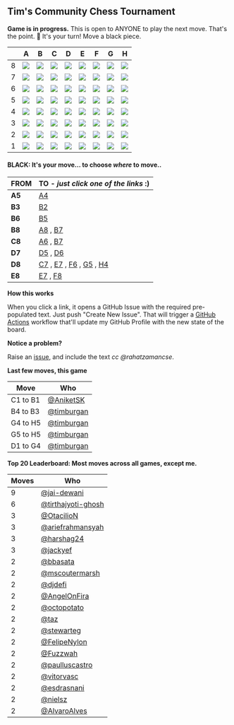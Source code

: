
## Tim's Community Chess Tournament

**Game is in progress.** This is open to ANYONE to play the next move. That's the point. :wave:  It's your turn! Move a black piece.

|   | A | B | C | D | E | F | G | H |
| - | - | - | - | - | - | - | - | - |
| 8 | ![](https://raw.githubusercontent.com/rahatzamancse/github-chess/master/chess_images/blank.png) | ![](https://raw.githubusercontent.com/rahatzamancse/github-chess/master/chess_images/r.png) | ![](https://raw.githubusercontent.com/rahatzamancse/github-chess/master/chess_images/b.png) | ![](https://raw.githubusercontent.com/rahatzamancse/github-chess/master/chess_images/q.png) | ![](https://raw.githubusercontent.com/rahatzamancse/github-chess/master/chess_images/k.png) | ![](https://raw.githubusercontent.com/rahatzamancse/github-chess/master/chess_images/blank.png) | ![](https://raw.githubusercontent.com/rahatzamancse/github-chess/master/chess_images/blank.png) | ![](https://raw.githubusercontent.com/rahatzamancse/github-chess/master/chess_images/blank.png) |
| 7 | ![](https://raw.githubusercontent.com/rahatzamancse/github-chess/master/chess_images/blank.png) | ![](https://raw.githubusercontent.com/rahatzamancse/github-chess/master/chess_images/blank.png) | ![](https://raw.githubusercontent.com/rahatzamancse/github-chess/master/chess_images/blank.png) | ![](https://raw.githubusercontent.com/rahatzamancse/github-chess/master/chess_images/p.png) | ![](https://raw.githubusercontent.com/rahatzamancse/github-chess/master/chess_images/blank.png) | ![](https://raw.githubusercontent.com/rahatzamancse/github-chess/master/chess_images/p.png) | ![](https://raw.githubusercontent.com/rahatzamancse/github-chess/master/chess_images/blank.png) | ![](https://raw.githubusercontent.com/rahatzamancse/github-chess/master/chess_images/blank.png) |
| 6 | ![](https://raw.githubusercontent.com/rahatzamancse/github-chess/master/chess_images/blank.png) | ![](https://raw.githubusercontent.com/rahatzamancse/github-chess/master/chess_images/p.png) | ![](https://raw.githubusercontent.com/rahatzamancse/github-chess/master/chess_images/blank.png) | ![](https://raw.githubusercontent.com/rahatzamancse/github-chess/master/chess_images/blank.png) | ![](https://raw.githubusercontent.com/rahatzamancse/github-chess/master/chess_images/blank.png) | ![](https://raw.githubusercontent.com/rahatzamancse/github-chess/master/chess_images/blank.png) | ![](https://raw.githubusercontent.com/rahatzamancse/github-chess/master/chess_images/blank.png) | ![](https://raw.githubusercontent.com/rahatzamancse/github-chess/master/chess_images/blank.png) |
| 5 | ![](https://raw.githubusercontent.com/rahatzamancse/github-chess/master/chess_images/p.png) | ![](https://raw.githubusercontent.com/rahatzamancse/github-chess/master/chess_images/blank.png) | ![](https://raw.githubusercontent.com/rahatzamancse/github-chess/master/chess_images/blank.png) | ![](https://raw.githubusercontent.com/rahatzamancse/github-chess/master/chess_images/blank.png) | ![](https://raw.githubusercontent.com/rahatzamancse/github-chess/master/chess_images/blank.png) | ![](https://raw.githubusercontent.com/rahatzamancse/github-chess/master/chess_images/blank.png) | ![](https://raw.githubusercontent.com/rahatzamancse/github-chess/master/chess_images/blank.png) | ![](https://raw.githubusercontent.com/rahatzamancse/github-chess/master/chess_images/Q.png) |
| 4 | ![](https://raw.githubusercontent.com/rahatzamancse/github-chess/master/chess_images/blank.png) | ![](https://raw.githubusercontent.com/rahatzamancse/github-chess/master/chess_images/blank.png) | ![](https://raw.githubusercontent.com/rahatzamancse/github-chess/master/chess_images/P.png) | ![](https://raw.githubusercontent.com/rahatzamancse/github-chess/master/chess_images/blank.png) | ![](https://raw.githubusercontent.com/rahatzamancse/github-chess/master/chess_images/P.png) | ![](https://raw.githubusercontent.com/rahatzamancse/github-chess/master/chess_images/blank.png) | ![](https://raw.githubusercontent.com/rahatzamancse/github-chess/master/chess_images/blank.png) | ![](https://raw.githubusercontent.com/rahatzamancse/github-chess/master/chess_images/blank.png) |
| 3 | ![](https://raw.githubusercontent.com/rahatzamancse/github-chess/master/chess_images/P.png) | ![](https://raw.githubusercontent.com/rahatzamancse/github-chess/master/chess_images/p.png) | ![](https://raw.githubusercontent.com/rahatzamancse/github-chess/master/chess_images/blank.png) | ![](https://raw.githubusercontent.com/rahatzamancse/github-chess/master/chess_images/blank.png) | ![](https://raw.githubusercontent.com/rahatzamancse/github-chess/master/chess_images/blank.png) | ![](https://raw.githubusercontent.com/rahatzamancse/github-chess/master/chess_images/blank.png) | ![](https://raw.githubusercontent.com/rahatzamancse/github-chess/master/chess_images/P.png) | ![](https://raw.githubusercontent.com/rahatzamancse/github-chess/master/chess_images/blank.png) |
| 2 | ![](https://raw.githubusercontent.com/rahatzamancse/github-chess/master/chess_images/blank.png) | ![](https://raw.githubusercontent.com/rahatzamancse/github-chess/master/chess_images/blank.png) | ![](https://raw.githubusercontent.com/rahatzamancse/github-chess/master/chess_images/blank.png) | ![](https://raw.githubusercontent.com/rahatzamancse/github-chess/master/chess_images/blank.png) | ![](https://raw.githubusercontent.com/rahatzamancse/github-chess/master/chess_images/blank.png) | ![](https://raw.githubusercontent.com/rahatzamancse/github-chess/master/chess_images/P.png) | ![](https://raw.githubusercontent.com/rahatzamancse/github-chess/master/chess_images/blank.png) | ![](https://raw.githubusercontent.com/rahatzamancse/github-chess/master/chess_images/P.png) |
| 1 | ![](https://raw.githubusercontent.com/rahatzamancse/github-chess/master/chess_images/blank.png) | ![](https://raw.githubusercontent.com/rahatzamancse/github-chess/master/chess_images/R.png) | ![](https://raw.githubusercontent.com/rahatzamancse/github-chess/master/chess_images/blank.png) | ![](https://raw.githubusercontent.com/rahatzamancse/github-chess/master/chess_images/blank.png) | ![](https://raw.githubusercontent.com/rahatzamancse/github-chess/master/chess_images/K.png) | ![](https://raw.githubusercontent.com/rahatzamancse/github-chess/master/chess_images/B.png) | ![](https://raw.githubusercontent.com/rahatzamancse/github-chess/master/chess_images/blank.png) | ![](https://raw.githubusercontent.com/rahatzamancse/github-chess/master/chess_images/R.png) |

#### **BLACK:** It's your move... to choose _where_ to move..

| FROM | TO - _just click one of the links_ :) |
| ---- | -- |
| **A5** | [A4](https://github.com/rahatzamancse/github-chess/issues/new?title=chess%7Cmove%7Ca5a4%7C267&body=Just+push+%27Submit+new+issue%27.+You+don%27t+need+to+do+anything+else.) |
| **B3** | [B2](https://github.com/rahatzamancse/github-chess/issues/new?title=chess%7Cmove%7Cb3b2%7C267&body=Just+push+%27Submit+new+issue%27.+You+don%27t+need+to+do+anything+else.) |
| **B6** | [B5](https://github.com/rahatzamancse/github-chess/issues/new?title=chess%7Cmove%7Cb6b5%7C267&body=Just+push+%27Submit+new+issue%27.+You+don%27t+need+to+do+anything+else.) |
| **B8** | [A8](https://github.com/rahatzamancse/github-chess/issues/new?title=chess%7Cmove%7Cb8a8%7C267&body=Just+push+%27Submit+new+issue%27.+You+don%27t+need+to+do+anything+else.) , [B7](https://github.com/rahatzamancse/github-chess/issues/new?title=chess%7Cmove%7Cb8b7%7C267&body=Just+push+%27Submit+new+issue%27.+You+don%27t+need+to+do+anything+else.) |
| **C8** | [A6](https://github.com/rahatzamancse/github-chess/issues/new?title=chess%7Cmove%7Cc8a6%7C267&body=Just+push+%27Submit+new+issue%27.+You+don%27t+need+to+do+anything+else.) , [B7](https://github.com/rahatzamancse/github-chess/issues/new?title=chess%7Cmove%7Cc8b7%7C267&body=Just+push+%27Submit+new+issue%27.+You+don%27t+need+to+do+anything+else.) |
| **D7** | [D5](https://github.com/rahatzamancse/github-chess/issues/new?title=chess%7Cmove%7Cd7d5%7C267&body=Just+push+%27Submit+new+issue%27.+You+don%27t+need+to+do+anything+else.) , [D6](https://github.com/rahatzamancse/github-chess/issues/new?title=chess%7Cmove%7Cd7d6%7C267&body=Just+push+%27Submit+new+issue%27.+You+don%27t+need+to+do+anything+else.) |
| **D8** | [C7](https://github.com/rahatzamancse/github-chess/issues/new?title=chess%7Cmove%7Cd8c7%7C267&body=Just+push+%27Submit+new+issue%27.+You+don%27t+need+to+do+anything+else.) , [E7](https://github.com/rahatzamancse/github-chess/issues/new?title=chess%7Cmove%7Cd8e7%7C267&body=Just+push+%27Submit+new+issue%27.+You+don%27t+need+to+do+anything+else.) , [F6](https://github.com/rahatzamancse/github-chess/issues/new?title=chess%7Cmove%7Cd8f6%7C267&body=Just+push+%27Submit+new+issue%27.+You+don%27t+need+to+do+anything+else.) , [G5](https://github.com/rahatzamancse/github-chess/issues/new?title=chess%7Cmove%7Cd8g5%7C267&body=Just+push+%27Submit+new+issue%27.+You+don%27t+need+to+do+anything+else.) , [H4](https://github.com/rahatzamancse/github-chess/issues/new?title=chess%7Cmove%7Cd8h4%7C267&body=Just+push+%27Submit+new+issue%27.+You+don%27t+need+to+do+anything+else.) |
| **E8** | [E7](https://github.com/rahatzamancse/github-chess/issues/new?title=chess%7Cmove%7Ce8e7%7C267&body=Just+push+%27Submit+new+issue%27.+You+don%27t+need+to+do+anything+else.) , [F8](https://github.com/rahatzamancse/github-chess/issues/new?title=chess%7Cmove%7Ce8f8%7C267&body=Just+push+%27Submit+new+issue%27.+You+don%27t+need+to+do+anything+else.) |

**How this works**

When you click a link, it opens a GitHub Issue with the required pre-populated text. Just push "Create New Issue". That will trigger a [GitHub Actions](https://github.blog/2020-07-03-github-action-hero-casey-lee/#getting-started-with-github-actions) workflow that'll update my GitHub Profile  with the new state of the board.

**Notice a problem?**

Raise an [issue](https://github.com/rahatzamancse/github-chess/issues), and include the text _cc @rahatzamancse_.

**Last few moves, this game**

| Move  | Who |
| ----- | --- |
| C1 to B1 | [@AniketSK](https://github.com/AniketSK) |
| B4 to B3 | [@timburgan](https://github.com/timburgan) |
| G4 to H5 | [@timburgan](https://github.com/timburgan) |
| G5 to H5 | [@timburgan](https://github.com/timburgan) |
| D1 to G4 | [@timburgan](https://github.com/timburgan) |

**Top 20 Leaderboard: Most moves across all games, except me.**

| Moves | Who |
| ----- | --- |
| 9 | [@jai-dewani](https://github.com/jai-dewani) |
| 6 | [@tirthajyoti-ghosh](https://github.com/tirthajyoti-ghosh) |
| 3 | [@OtacilioN](https://github.com/OtacilioN) |
| 3 | [@ariefrahmansyah](https://github.com/ariefrahmansyah) |
| 3 | [@harshag24](https://github.com/harshag24) |
| 3 | [@jackyef](https://github.com/jackyef) |
| 2 | [@bbasata](https://github.com/bbasata) |
| 2 | [@mscoutermarsh](https://github.com/mscoutermarsh) |
| 2 | [@djdefi](https://github.com/djdefi) |
| 2 | [@AngelOnFira](https://github.com/AngelOnFira) |
| 2 | [@octopotato](https://github.com/octopotato) |
| 2 | [@taz](https://github.com/taz) |
| 2 | [@stewarteg](https://github.com/stewarteg) |
| 2 | [@FelipeNylon](https://github.com/FelipeNylon) |
| 2 | [@Fuzzwah](https://github.com/Fuzzwah) |
| 2 | [@paulluscastro](https://github.com/paulluscastro) |
| 2 | [@vitorvasc](https://github.com/vitorvasc) |
| 2 | [@esdrasnani](https://github.com/esdrasnani) |
| 2 | [@nielsz](https://github.com/nielsz) |
| 2 | [@AlvaroAlves](https://github.com/AlvaroAlves) |
